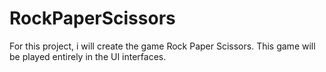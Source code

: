 # RockPaperScissors
For this project, i will create the game Rock Paper Scissors. This game will be played entirely in the UI interfaces.
